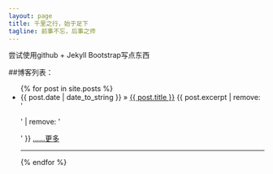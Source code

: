 ```yaml
---
layout: page
title: 千里之行，始于足下
tagline: 前事不忘，后事之师
---
```


尝试使用github + Jekyll Bootstrap写点东西

##博客列表：

<ul class="posts">
  {% for post in site.posts %}
    <li><span>{{ post.date | date_to_string }}</span> &raquo; <a href="{{ BASE_PATH }}{{ post.url }}">{{ post.title }}</a>
		{{ post.excerpt | remove: '<p>' | remove: '</p>' }}
		<a href="{{ BASE_PATH }}{{ post.url }}">......更多</a>
		<hr>
	</li>
  {% endfor %}
</ul>

